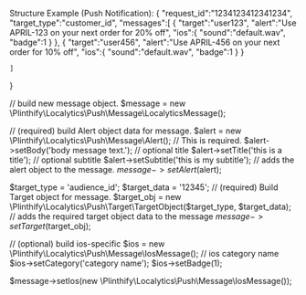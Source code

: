 Structure Example (Push Notification):
{
    "request_id":"1234­1234­1234­1234",
    "target_type":"customer_id",
    "messages":[
        {
            "target":"user123",
            "alert":"Use APRIL-123 on your next order for 20% off",
            "ios":{
                "sound":"default.wav",
                "badge":1
            }
        },
        {
            "target":"user456",
            "alert":"Use APRIL-456 on your next order for 10% off",
            "ios":{
                "sound":"default.wav",
                "badge":1
            }
        }

    ]
}

// build new message object.
$message = new \Plinthify\Localytics\Push\Message\LocalyticsMessage();

// (required) build Alert object data for message.
$alert = new \Plinthify\Localytics\Push\Message\Alert();
// This is required.
$alert->setBody('body message text.');
// optional title
$alert->setTitle('this is a title');
// optional subtitle
$alert->setSubtitle('this is my subtitle');
// adds the alert object to the message.
$message->setAlert($alert);

$target_type = 'audience_id';
$target_data = '12345';
// (required) Build Target object for message.
$target_obj = new \Plinthify\Localytics\Push\Target\TargetObject($target_type, $target_data);
// adds the required target object data to the message
$message->setTarget($target_obj);

// (optional) build ios-specific
$ios = new \Plinthify\Localytics\Push\Message\IosMessage();
// ios category name
$ios->setCategory('category name');
$ios->setBadge(1);

$message->setIos(new \Plinthify\Localytics\Push\Message\IosMessage());

